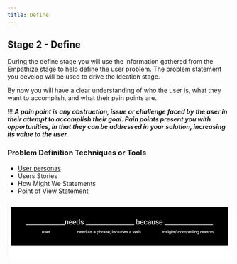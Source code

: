 ```yaml
---
title: Define
---
```


## Stage 2 - Define

During the define stage you will use the information gathered from the Empathize stage to help define the user problem. 
The problem statement you develop will be used to drive the Ideation stage.


By now you will have a clear understanding of who the user is, what they want to accomplish, and what their pain points are.

!!! <strong>_A pain point is any obstruction, issue or challenge faced by the user in their attempt to accomplish their goal. Pain points present you with opportunities, in that they can be addressed in your solution, increasing its value to the user._</strong>

### Problem Definition Techniques or Tools 
* [User personas](http://localhost/dtSimplified/define/user-personas)
* Users Stories
* How Might We Statements
* Point of View Statement

![povTemplate](povTemplate.png "povTemplate")